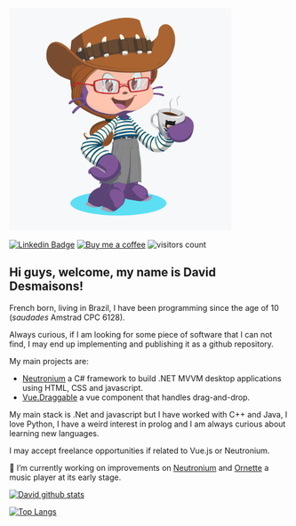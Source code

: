 <img src="https://raw.githubusercontent.com/David-Desmaisons/David-Desmaisons/master/octocat.png" alt="my octocat" width="400"/>

[![Linkedin Badge](https://img.shields.io/badge/-LinkedIn-blue?style=flat-square&logo=Linkedin&logoColor=white)](https://www.linkedin.com/in/david-desmaisons-phd-mcp-csm-2b9bb028/)
[![Buy me a coffee](https://img.shields.io/badge/buy%20me%20a%20coffee-donate-yellow.svg)](https://www.paypal.com/cgi-bin/webscr?cmd=_donations&business=GYAEKQZJ4FQT2&currency_code=USD&source=url)
![visitors count](https://visitors-by-url-pls-dont-use-this-in-your-repo.vercel.app/David-Desmaisons-github-readme)


## Hi guys, welcome, my name is David Desmaisons!

French born, living in Brazil, I have been programming since the age of 10 (*saudades*  Amstrad CPC 6128).

Always curious, if I am looking for some piece of software that I can not find, I may end up implementing and publishing it as a github repository.

My main projects are:
* [Neutronium](https://github.com/NeutroniumCore/Neutronium) a C# framework to build .NET MVVM desktop applications using HTML, CSS and javascript.
* [Vue.Draggable](https://github.com/SortableJS/Vue.Draggable) a vue component that handles drag-and-drop.

My main stack is .Net and javascript but I have worked with C++ and Java, I love Python, I have a weird interest in prolog and I am always curious about learning new languages.

I may accept freelance opportunities if related to Vue.js or Neutronium.


🔭 I’m currently working on improvements on [Neutronium](https://github.com/NeutroniumCore/Neutronium) and [Ornette](https://github.com/David-Desmaisons/Ornette) a music player at its early stage.



[![David github stats](https://github-readme-stats.vercel.app/api?username=David-Desmaisons&show_icons=true&icon_color=0366d6&bg_color=ffffff&hide_title=true&include_all_commits=true)](https://github-readme-stats.vercel.app/api?username=David-Desmaisons&show_icons=true&icon_color=0366d6&bg_color=ffffff&hide_title=true&include_all_commits=true)

[![Top Langs](https://github-readme-stats.vercel.app/api/top-langs/?username=David-Desmaisons&hide=Jupyter%20notebook&layout=compact)](https://github.com/anuraghazra/github-readme-stats)

